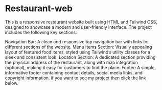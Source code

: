 # Restaurant-web
This is a responsive restaurant website built using HTML and Tailwind CSS, designed to showcase a modern and user-friendly interface. The project includes the following key sections:

Navigation Bar: A clean and responsive top navigation bar with links to different sections of the website. Menu Items Section: Visually appealing layout of featured food items, styled using Tailwind’s utility classes for a sleek and consistent look. Location Section: A dedicated section providing the physical address of the restaurant, along with map integration (optional), making it easy for customers to find the place. Footer: A simple, informative footer containing contact details, social media links, and copyright information. if you want to see my project then click the link below.

